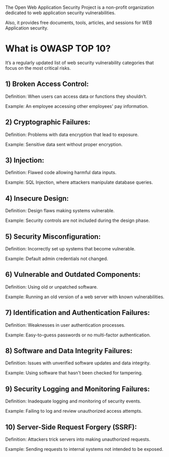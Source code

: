 The Open Web Application Security Project is a non-profit organization dedicated to web application security vulnerabilities.

Also, it provides free documents, tools, articles, and sessions for WEB Application security.

# What is OWASP TOP 10?

It’s a regularly updated list of web security vulnerability categories that focus on the most critical risks.

## 1) Broken Access Control:

Definition: When users can access data or functions they shouldn’t.

Example: An employee accessing other employees' pay information.

## 2) Cryptographic Failures:

Definition: Problems with data encryption that lead to exposure.

Example: Sensitive data sent without proper encryption.

## 3) Injection:

Definition: Flawed code allowing harmful data inputs.

Example: SQL Injection, where attackers manipulate database queries.

## 4) Insecure Design:

Definition: Design flaws making systems vulnerable.

Example: Security controls are not included during the design phase.

## 5) Security Misconfiguration:

Definition: Incorrectly set up systems that become vulnerable.

Example: Default admin credentials not changed.

## 6) Vulnerable and Outdated Components:

Definition: Using old or unpatched software.

Example: Running an old version of a web server with known vulnerabilities.

## 7) Identification and Authentication Failures:

Definition: Weaknesses in user authentication processes.

Example: Easy-to-guess passwords or no multi-factor authentication.

## 8) Software and Data Integrity Failures:

Definition: Issues with unverified software updates and data integrity.

Example: Using software that hasn't been checked for tampering.

## 9) Security Logging and Monitoring Failures:

Definition: Inadequate logging and monitoring of security events.

Example: Failing to log and review unauthorized access attempts.

## 10) Server-Side Request Forgery (SSRF):

Definition: Attackers trick servers into making unauthorized requests.

Example: Sending requests to internal systems not intended to be exposed.